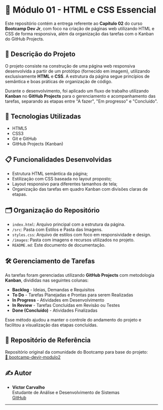 # 🧱 Módulo 01 - HTML e CSS Essencial

Este repositório contém a entrega referente ao **Capítulo 02** do curso **Bootcamp Dev Jr**, com foco na criação de páginas web utilizando HTML e CSS de forma responsiva, além da organização das tarefas com o Kanban do GitHub Projects.

## 📌 Descrição do Projeto

O projeto consiste na construção de uma página web responsiva desenvolvida a partir de um protótipo (fornecido em imagem), utilizando exclusivamente **HTML** e **CSS**. A estrutura da página segue princípios de semântica e boas práticas de organização de código.

Durante o desenvolvimento, foi aplicado um fluxo de trabalho utilizando **Kanban** no **GitHub Projects** para o gerenciamento e acompanhamento das tarefas, separando as etapas entre "A fazer", "Em progresso" e "Concluído".

## 🧠 Tecnologias Utilizadas

- HTML5
- CSS3
- Git e GitHub
- GitHub Projects (Kanban)

## 📋 Funcionalidades Desenvolvidas

- Estrutura HTML semântica da página;
- Estilização com CSS baseada no layout proposto;
- Layout responsivo para diferentes tamanhos de tela;
- Organização das tarefas em quadro Kanban com divisões claras de etapas.

## 🗂️ Organização do Repositório

- `index.html`: Arquivo principal com a estrutura da página.
- `/src`: Pasta com Estilos e Pasta das Imagens.
- `styles.css`: Arquivo de estilos com foco em responsividade e design.
- `/images`: Pasta com imagens e recursos utilizados no projeto.
- `README.md`: Este documento de documentação.

## 🛠️ Gerenciamento de Tarefas

As tarefas foram gerenciadas utilizando **GitHub Projects** com metodologia **Kanban**, divididas nas seguintes colunas:

- **Backlog** - Ideias, Demandas e Requisitos
- **To Do** - Tarefas Planejadas e Prontas para serem Realizadas
- **In Progress** - Atividades em Desenvolvimento
- **In Review** - Tarefas Concluídas em Revisão ou Testes
- **Done (Concluído)** - Atividades Finalizadas

Esse método ajudou a manter o controle do andamento do projeto e facilitou a visualização das etapas concluídas.

## 🔗 Repositório de Referência

Repositório original da comunidade do Bootcamp para base do projeto:  
[🔗 bootcamp-devjr-modulo2](https://github.com/bootcampfullstack/bootcamp-devjr-modulo2)

## ✍️ Autor

- **Victor Carvalho**  
  Estudante de Análise e Desenvolvimento de Sistemas  
  [GitHub](https://github.com/VictorPedroza)

---

